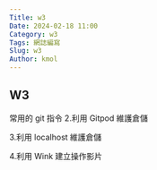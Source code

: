```yaml
---
Title: w3
Date: 2024-02-18 11:00
Category: w3
Tags: 網誌編寫
Slug: w3
Author: kmol
---
```


## W3
常用的 git 指令
2.利用 Gitpod 維護倉儲

3.利用 localhost 維護倉儲

4.利用 Wink 建立操作影片